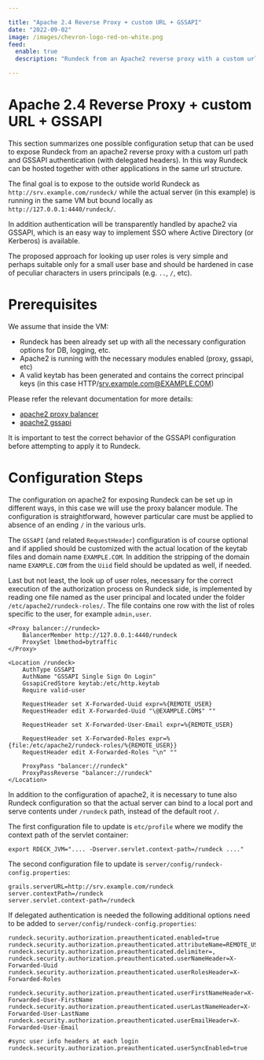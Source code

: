 ```yaml
---

title: "Apache 2.4 Reverse Proxy + custom URL + GSSAPI"
date: "2022-09-02"
image: /images/chevron-logo-red-on-white.png
feed:
  enable: true
  description: "Rundeck from an Apache2 reverse proxy with a custom url and GSSAPI."

---
```



# Apache 2.4 Reverse Proxy + custom URL + GSSAPI

This section summarizes one possible configuration setup that can be used to expose Rundeck
from an apache2 reverse proxy with a custom url path and GSSAPI authentication (with delegated headers).
In this way Rundeck can be hosted together with other applications in the same url structure.

The final goal is to expose to the outside world Rundeck as `http://srv.example.com/rundeck/`
while the actual server (in this example) is running in the same VM but bound locally as `http://127.0.0.1:4440/rundeck/`.

In addition authentication will be transparently handled by apache2 via GSSAPI,
which is an easy way to implement SSO where Active Directory (or Kerberos) is available.

The proposed approach for looking up user roles is very simple and perhaps suitable only for a small user base
and should be hardened in case of peculiar characters in users principals (e.g. `..`, `/`, etc).


# Prerequisites

We assume that inside the VM:
* Rundeck has been already set up with all the necessary configuration options for DB, logging, etc.
* Apache2 is running with the necessary modules enabled (proxy, gssapi, etc)
* A valid keytab has been generated and contains the correct principal keys (in this case HTTP/srv.example.com@EXAMPLE.COM)

Please refer the relevant documentation for more details:
*   [apache2 proxy balancer](https://httpd.apache.org/docs/2.4/mod/mod_proxy_balancer.html)
*   [apache2 gssapi](https://github.com/gssapi/mod_auth_gssapi)

It is important to test the correct behavior of the GSSAPI configuration before attempting to apply it to Rundeck.



# Configuration Steps

The configuration on apache2 for exposing Rundeck can be set up in different ways, in this case we will  use the proxy balancer module.
The configuration is straightforward, however particular care must be applied to absence of an ending `/` in the various urls.


The `GSSAPI` (and related `RequestHeader`) configuration is of course optional
and if applied should be customized with the actual location of the keytab files and domain name `EXAMPLE.COM`.
In addition the stripping of the domain name `EXAMPLE.COM` from the `Uiid` field should be updated as well, if needed.

Last but not least, the look up of user roles, necessary for the correct execution of the authorization process on Rundeck side,
is implemented by reading one file named as the user principal and located under the folder `/etc/apache2/rundeck-roles/`.
The file contains one row with the list of roles specific to the user, for example `admin,user`.


```
<Proxy balancer://rundeck>
    BalancerMember http://127.0.0.1:4440/rundeck
    ProxySet lbmethod=bytraffic
</Proxy>

<Location /rundeck>
    AuthType GSSAPI
    AuthName "GSSAPI Single Sign On Login"
    GssapiCredStore keytab:/etc/http.keytab
    Require valid-user

    RequestHeader set X-Forwarded-Uuid expr=%{REMOTE_USER}
    RequestHeader edit X-Forwarded-Uuid "\@EXAMPLE.COM$" ""

    RequestHeader set X-Forwarded-User-Email expr=%{REMOTE_USER}

    RequestHeader set X-Forwarded-Roles expr=%{file:/etc/apache2/rundeck-roles/%{REMOTE_USER}}
    RequestHeader edit X-Forwarded-Roles "\n" ""

    ProxyPass "balancer://rundeck"
    ProxyPassReverse "balancer://rundeck"
</Location>
```

In addition to the configuration of apache2, it is necessary to tune also Rundeck configuration
so that the actual server can bind to a local port and serve contents under `/rundeck` path, instead of the default root `/`.

The first configuration file to update is `etc/profile` where we modify the context path of the servlet container:
```
export RDECK_JVM=".... -Dserver.servlet.context-path=/rundeck ...."
```

The second configuration file to update is `server/config/rundeck-config.properties`:
```
grails.serverURL=http://srv.example.com/rundeck
server.contextPath=/rundeck
server.servlet.context-path=/rundeck
```

If delegated authentication is needed the following additional options need to be added to `server/config/rundeck-config.properties`:
```
rundeck.security.authorization.preauthenticated.enabled=true
rundeck.security.authorization.preauthenticated.attributeName=REMOTE_USER_GROUPS
rundeck.security.authorization.preauthenticated.delimiter=,
rundeck.security.authorization.preauthenticated.userNameHeader=X-Forwarded-Uuid
rundeck.security.authorization.preauthenticated.userRolesHeader=X-Forwarded-Roles

rundeck.security.authorization.preauthenticated.userFirstNameHeader=X-Forwarded-User-FirstName
rundeck.security.authorization.preauthenticated.userLastNameHeader=X-Forwarded-User-LastName
rundeck.security.authorization.preauthenticated.userEmailHeader=X-Forwarded-User-Email

#sync user info headers at each login
rundeck.security.authorization.preauthenticated.userSyncEnabled=true
```
